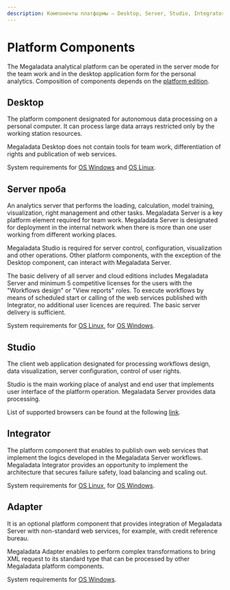 ```yaml
---
description: Компоненты платформы — Desktop, Server, Studio, Integrator, Adapter.
---
```


# Platform Components

The Megaladata analytical platform can be operated in the server mode for the team work and in the desktop application form for the personal analytics. Composition of components depends on the [platform edition](compare-editions.md).

## Desktop

The platform component designated for autonomous data processing on a personal computer. It can process large data arrays restricted only by the working station resources.

Megaladata Desktop does not contain tools for team work, differentiation of rights and publication of web services.

System requirements for [OS Windows](https://help.loginom.ru/adminguide/desktop/) and [OS Linux](https://help.loginom.ru/adminguide/desktop/linux/).

## Server проба

An analytics server that performs the loading, calculation, model training, visualization, right management and other tasks. Megaladata Server is a key platform element required for team work. Megaladata Server is designated for deployment in the internal network when there is more than one user working from different working places.

Megaladata Studio is required for server control, configuration, visualization and other operations. Other platform components, with the exception of the Desktop component, can interact with Megaladata Server.

The basic delivery of all server and cloud editions includes Megaladata Server and minimum 5 competitive licenses for the users with the "Workflows design" or "View reports" roles. To execute workflows by means of scheduled start or calling of the web services published with Integrator, no additional user licences are required. The basic server delivery is sufficient.

System requirements for [OS Linux](https://help.loginom.ru/adminguide/linux/server/), for [OS Windows](https://help.loginom.ru/adminguide/windows/server/).

## Studio

The client web application designated for processing workflows design, data visualization, server configuration, control of user rights.

Studio is the main working place of analyst and end user that implements user interface of the platform operation. Megaladata Server provides data processing.

List of supported browsers can be found at the following [link](https://help.loginom.ru/adminguide/studio/).

## Integrator

The platform component that enables to publish own web services that implement the logics developed in the Megaladata Server workflows. Megaladata Integrator provides an opportunity to implement the architecture that secures failure safety, load balancing and scaling out.

System requirements for [OS Linux](https://help.loginom.ru/adminguide/linux/integrator/), for [OS Windows](https://help.loginom.ru/adminguide/windows/integrator/).

## Adapter

It is an optional platform component that provides integration of Megaladata Server with non-standard web services, for example, with credit reference bureau.

Megaladata Adapter enables to perform complex transformations to bring XML request to its standard type that can be processed by other Megaladata platform components.

System requirements for [OS Windows](https://help.loginom.ru/adminguide/adapter/).
